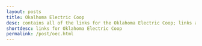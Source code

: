 ```yaml
---
layout: posts
title: Okalhoma Electric Coop
desc: contains all of the links for the Oklahoma Electric Coop; links are usually organized by feeders
shortdesc: links for Oklahoma Electric Coop
permalink: /post/oec.html
--- 
```


